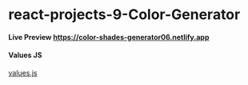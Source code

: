 # react-projects-9-Color-Generator

#### Live Preview https://color-shades-generator06.netlify.app

#### Values JS

[values.js](https://github.com/noeldelgado/values.js)
